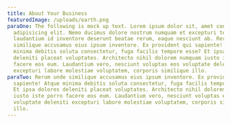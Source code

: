 ```yaml
---
title: About Your Business
featuredImage: /uploads/earth.png
paraOne: The following is mock up text. Lorem ipsum dolor sit, amet consectetur
  adipisicing elit. Nemo ducimus dolore nostrum numquam et excepturi tempore,
  laudantium id inventore deserunt beatae rerum, eaque nesciunt ab. Rerum unde
  similique accusamus eius ipsum inventore. Ex provident qui sapiente! Atque
  minima debitis soluta consectetur, fuga facilis tempore esse? Et ipsa dolores
  deleniti placeat voluptates. Architecto nihil dolorem numquam iusto iste porro
  facere eos eum. Laudantium vero, nesciunt voluptas eos voluptate deleniti
  excepturi labore molestiae voluptatem, corporis similique illo.
paraTwo: Rerum unde similique accusamus eius ipsum inventore. Ex provident qui
  sapiente! Atque minima debitis soluta consectetur, fuga facilis tempore esse?
  Et ipsa dolores deleniti placeat voluptates. Architecto nihil dolorem numquam
  iusto iste porro facere eos eum. Laudantium vero, nesciunt voluptas eos
  voluptate deleniti excepturi labore molestiae voluptatem, corporis similique
  illo.
---
```

